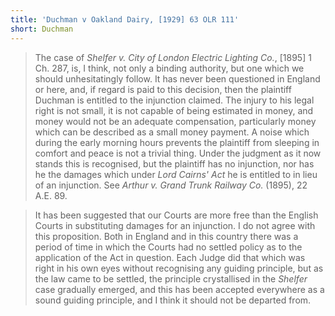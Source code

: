 ```yaml
---
title: 'Duchman v Oakland Dairy, [1929] 63 OLR 111'
short: Duchman
---
```


> The case of *Shelfer v. City of London Electric Lighting Co.*, [1895] 1 Ch. 287, is, I think, not only a binding authority, but one which we should unhesitatingly follow. It has never been questioned in England or here, and, if regard is paid to this decision, then the plaintiff Duchman is entitled to the injunction claimed. The injury to his legal right is not small, it is not capable of being estimated in money, and money would not be an adequate compensation, particularly money which can be described as a small money payment. A noise which during the early morning hours prevents the plaintiff from sleeping in comfort and peace is not a trivial thing. Under the judgment as it now stands this is recognised, but the plaintiff has no injunction, nor has he the damages which under *Lord Cairns' Act* he is entitled to in lieu of an injunction. See *Arthur v. Grand Trunk Railway Co.*
(1895), 22 A.E. 89.

> It has been suggested that our Courts are more free than the English Courts in substituting damages for an injunction. I do not agree with this proposition. Both in England and in this country there was a period of time in which the Courts had no settled policy as to the application of the Act in question. Each Judge did that which was right in his own eyes without recognising any guiding principle, but as the law came to be settled, the principle crystallised in the *Shelfer* case gradually emerged, and this has been accepted everywhere as a sound guiding principle, and I think it should not be departed from.
